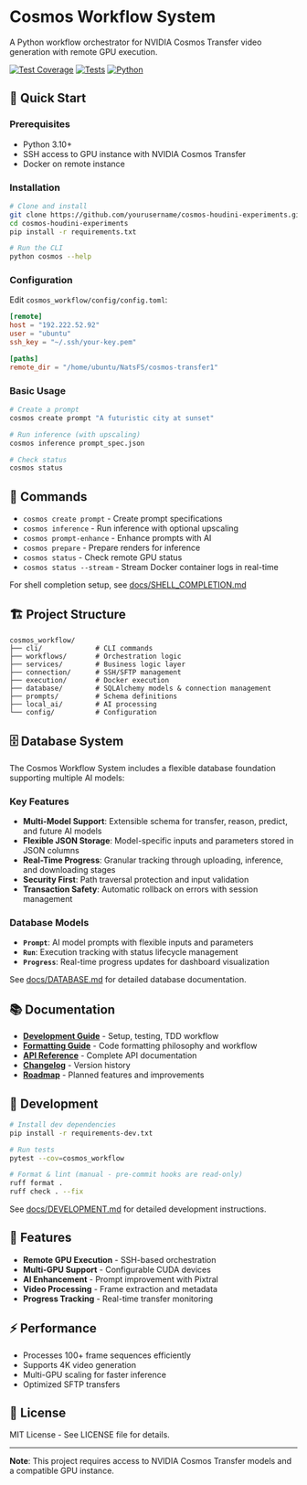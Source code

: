 # Cosmos Workflow System

A Python workflow orchestrator for NVIDIA Cosmos Transfer video generation with remote GPU execution.

[![Test Coverage](https://img.shields.io/badge/coverage-80%25-green.svg)](tests/)
[![Tests](https://img.shields.io/badge/tests-613%20tests-brightgreen.svg)](tests/)
[![Python](https://img.shields.io/badge/python-3.10%2B-blue.svg)](https://www.python.org/)

## 🚀 Quick Start

### Prerequisites
- Python 3.10+
- SSH access to GPU instance with NVIDIA Cosmos Transfer
- Docker on remote instance

### Installation
```bash
# Clone and install
git clone https://github.com/yourusername/cosmos-houdini-experiments.git
cd cosmos-houdini-experiments
pip install -r requirements.txt

# Run the CLI
python cosmos --help
```

### Configuration
Edit `cosmos_workflow/config/config.toml`:
```toml
[remote]
host = "192.222.52.92"
user = "ubuntu"
ssh_key = "~/.ssh/your-key.pem"

[paths]
remote_dir = "/home/ubuntu/NatsFS/cosmos-transfer1"
```

### Basic Usage
```bash
# Create a prompt
cosmos create prompt "A futuristic city at sunset"

# Run inference (with upscaling)
cosmos inference prompt_spec.json

# Check status
cosmos status
```

## 📁 Commands

- `cosmos create prompt` - Create prompt specifications
- `cosmos inference` - Run inference with optional upscaling
- `cosmos prompt-enhance` - Enhance prompts with AI
- `cosmos prepare` - Prepare renders for inference
- `cosmos status` - Check remote GPU status
- `cosmos status --stream` - Stream Docker container logs in real-time

For shell completion setup, see [docs/SHELL_COMPLETION.md](docs/SHELL_COMPLETION.md)

## 🏗️ Project Structure
```
cosmos_workflow/
├── cli/             # CLI commands
├── workflows/       # Orchestration logic
├── services/        # Business logic layer
├── connection/      # SSH/SFTP management
├── execution/       # Docker execution
├── database/        # SQLAlchemy models & connection management
├── prompts/         # Schema definitions
├── local_ai/        # AI processing
└── config/          # Configuration
```

## 🗄️ Database System

The Cosmos Workflow System includes a flexible database foundation supporting multiple AI models:

### Key Features
- **Multi-Model Support**: Extensible schema for transfer, reason, predict, and future AI models
- **Flexible JSON Storage**: Model-specific inputs and parameters stored in JSON columns
- **Real-Time Progress**: Granular tracking through uploading, inference, and downloading stages
- **Security First**: Path traversal protection and input validation
- **Transaction Safety**: Automatic rollback on errors with session management

### Database Models
- **`Prompt`**: AI model prompts with flexible inputs and parameters
- **`Run`**: Execution tracking with status lifecycle management
- **`Progress`**: Real-time progress updates for dashboard visualization

See [docs/DATABASE.md](docs/DATABASE.md) for detailed database documentation.

## 📚 Documentation

- **[Development Guide](docs/DEVELOPMENT.md)** - Setup, testing, TDD workflow
- **[Formatting Guide](docs/FORMATTING.md)** - Code formatting philosophy and workflow
- **[API Reference](docs/API.md)** - Complete API documentation
- **[Changelog](CHANGELOG.md)** - Version history
- **[Roadmap](ROADMAP.md)** - Planned features and improvements

## 🧪 Development

```bash
# Install dev dependencies
pip install -r requirements-dev.txt

# Run tests
pytest --cov=cosmos_workflow

# Format & lint (manual - pre-commit hooks are read-only)
ruff format .
ruff check . --fix
```

See [docs/DEVELOPMENT.md](docs/DEVELOPMENT.md) for detailed development instructions.

## 🎯 Features

- **Remote GPU Execution** - SSH-based orchestration
- **Multi-GPU Support** - Configurable CUDA devices
- **AI Enhancement** - Prompt improvement with Pixtral
- **Video Processing** - Frame extraction and metadata
- **Progress Tracking** - Real-time transfer monitoring

## ⚡ Performance

- Processes 100+ frame sequences efficiently
- Supports 4K video generation
- Multi-GPU scaling for faster inference
- Optimized SFTP transfers

## 📄 License

MIT License - See LICENSE file for details.

---

**Note**: This project requires access to NVIDIA Cosmos Transfer models and a compatible GPU instance.
